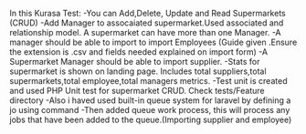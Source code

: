 In this Kurasa Test:
-You can Add,Delete, Update and Read Supermarkets (CRUD)
-Add Manager to assocaiated supermarket.Used associated and relationship model.
A supermarket can have more than one Manager.
-A manager should be able to import to import Employees (Guide given .Ensure the extension is .csv and fields needed explained on import form)
-A Supermarket Manager should be able to import supplier.
-Stats for supermarket is shown on landing page. 
Includes total suppliers,total supermarkets,total employee,total managers metrics.
-Test unit is created and used PHP Unit test for supermarket CRUD.
Check tests/Feature directory
-Also i haved used built-in queue system for laravel by defining a jo using command 
-Then added queue work process, this will process any jobs that have been added to the queue.(Importing supplier and employee)
